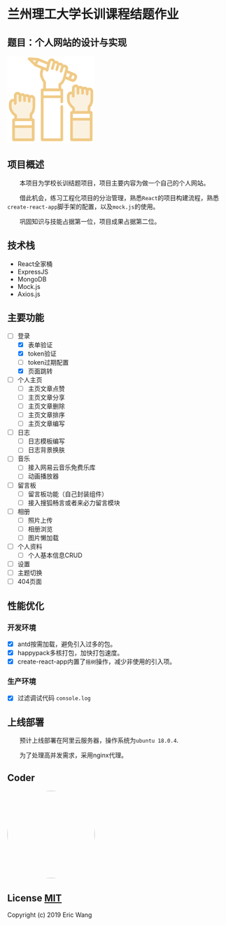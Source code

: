 # 兰州理工大学长训课程结题作业

## 题目：个人网站的设计与实现

![alt](./public/logo192.png)

## 项目概述

&emsp;&emsp;本项目为学校长训结题项目，项目主要内容为做一个自己的个人网站。

&emsp;&emsp;借此机会，练习工程化项目的分治管理，熟悉`React`的项目构建流程，熟悉`create-react-app`脚手架的配置，以及`mock.js`的使用。

&emsp;&emsp;巩固知识与技能占据第一位，项目成果占据第二位。

## 技术栈

- React全家桶
- ExpressJS
- MongoDB
- Mock.js
- Axios.js

## 主要功能

- [ ] 登录
  - [x] 表单验证
  - [x] token验证
  - [ ] token过期配置
  - [x] 页面跳转
    
- [ ] 个人主页
  - [ ] 主页文章点赞
  - [ ] 主页文章分享
  - [ ] 主页文章删除
  - [ ] 主页文章排序
  - [ ] 主页文章编写
- [ ] 日志
  - [ ] 日志模板编写
  - [ ] 日志背景换肤
- [ ] 音乐
  - [ ] 接入网易云音乐免费乐库
  - [ ] 动画播放器
- [ ] 留言板
  - [ ] 留言板功能（自己封装组件）
  - [ ] 接入搜狐畅言或者来必力留言模块
- [ ] 相册
  - [ ] 照片上传
  - [ ] 相册浏览
  - [ ] 图片懒加载
- [ ] 个人资料
  - [ ] 个人基本信息CRUD
- [ ] 设置
- [ ] 主题切换
- [ ] 404页面

## 性能优化

### 开发环境
- [x] antd按需加载，避免引入过多的包。
- [x] happypack多核打包，加快打包速度。
- [x] create-react-app内置了`摇树`操作，减少非使用的引入项。

### 生产环境
- [x] 过滤调试代码 `console.log`


## 上线部署

&emsp;&emsp;预计上线部署在阿里云服务器，操作系统为`ubuntu 18.0.4`.

&emsp;&emsp;为了处理高并发需求，采用nginx代理。

## Coder

<img width="200" height="200" src="https://avatars2.githubusercontent.com/u/39019913?s=460&v=4"  style="border-radius: 50%"/>

## License [MIT](https://github.com/bigbigDreamer/PersonalWebSite/blob/master/LICENSE)

Copyright (c) 2019 Eric Wang




